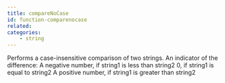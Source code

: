 ```yaml
---
title: compareNoCase
id: function-comparenocase
related:
categories:
    - string
---
```


Performs a case-insensitive comparison of two strings.
        An indicator of the difference:
            A negative number, if string1 is less than string2
            0, if string1 is equal to string2
            A positive number, if string1 is greater than string2